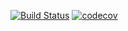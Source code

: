[![Build Status](https://travis-ci.com/mchudz97/Java-Unit-Tests.svg?branch=master)](https://travis-ci.com/mchudz97/Java-Unit-Tests)
[![codecov](https://codecov.io/gh/mchudz97/Java-Unit-Tests/branch/master/graph/badge.svg?token=YaWZVEjpfe)](https://codecov.io/gh/mchudz97/Java-Unit-Tests)

